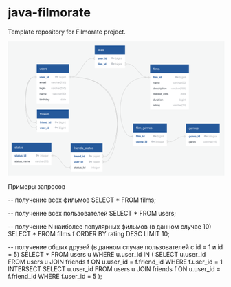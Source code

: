 # java-filmorate
Template repository for Filmorate project.

![Database schema](/schema.png)

Примеры запросов

-- получение всех фильмов
SELECT *
FROM films;

-- получение всех пользователей
SELECT *
FROM users;

-- получение N наиболее популярных фильмов (в данном случае 10)
SELECT *
FROM films f 
ORDER BY rating DESC
LIMIT 10;

-- получение общих друзей (в данном случае пользователей с id = 1 и id = 5)
SELECT *
FROM users u 
WHERE u.user_id IN (
SELECT u.user_id
	FROM users u 
	JOIN friends f ON u.user_id = f.friend_id
	WHERE f.user_id = 1
INTERSECT
SELECT u.user_id
	FROM users u 
	JOIN friends f ON u.user_id = f.friend_id
	WHERE f.user_id = 5
);
